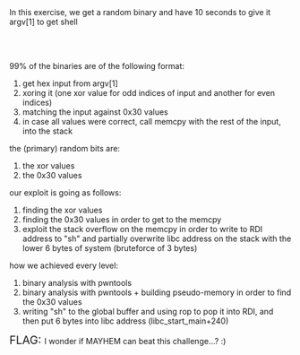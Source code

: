 <div>
In this exercise, we get a random binary and have 10 seconds to give it argv[1] to get shell

<br></br>

99% of the binaries are of the following format:

1. get hex input from argv[1]
2. xoring it (one xor value for odd indices of input and another for even indices)
3. matching the input against 0x30 values
4. in case all values were correct, call memcpy with the rest of the input, into the stack

the (primary) random bits are:
1. the xor values
2. the 0x30 values

our exploit is going as follows:
1. finding the xor values
2. finding the 0x30 values in order to get to the memcpy
3. exploit the stack overflow on the memcpy in order to write to RDI address to "sh" and partially overwrite libc address on the stack with the lower 6 bytes of system (bruteforce of 3 bytes)

how we achieved every level:
1. binary analysis with pwntools
2. binary analysis with pwntools + building pseudo-memory in order to find the 0x30 values
3. writing "sh" to the global buffer and using rop to pop it into RDI, and then put 6 bytes into libc address (libc_start_main+240)


<div dir='ltr'>
    <span style="font-size: 20px">FLAG: </span>
    <span>
    I wonder if MAYHEM can beat this challenge...? :)
    </span>
</div>
</div>